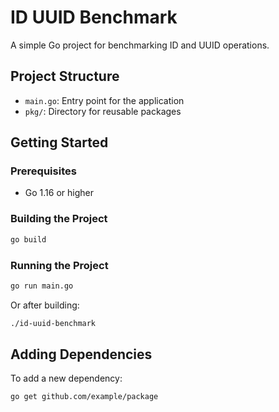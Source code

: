 # ID UUID Benchmark

A simple Go project for benchmarking ID and UUID operations.

## Project Structure

- `main.go`: Entry point for the application
- `pkg/`: Directory for reusable packages

## Getting Started

### Prerequisites

- Go 1.16 or higher

### Building the Project

```bash
go build
```

### Running the Project

```bash
go run main.go
```

Or after building:

```bash
./id-uuid-benchmark
```

## Adding Dependencies

To add a new dependency:

```bash
go get github.com/example/package
